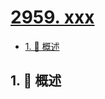 # [2959. xxx](https://github.com/Tdahuyou/TNotes.leetcode/tree/main/notes/2959.%20xxx)

<!-- region:toc -->

- [1. 📝 概述](#1--概述)

<!-- endregion:toc -->

## 1. 📝 概述
